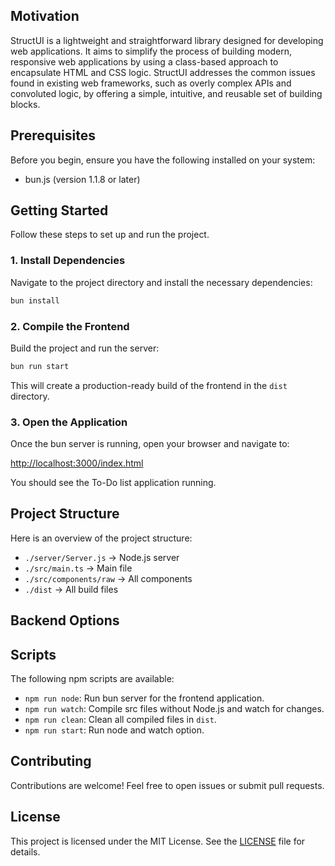 <!-- ![StructUI Logo](./Struct-UI.svg) -->

## Motivation

StructUI is a lightweight and straightforward library designed for developing web applications. It aims to simplify the process of building modern, responsive web applications by using a class-based approach to encapsulate HTML and CSS logic. StructUI addresses the common issues found in existing web frameworks, such as overly complex APIs and convoluted logic, by offering a simple, intuitive, and reusable set of building blocks.

## Prerequisites

Before you begin, ensure you have the following installed on your system:

- bun.js (version 1.1.8 or later)

## Getting Started

Follow these steps to set up and run the project.

### 1. Install Dependencies

Navigate to the project directory and install the necessary dependencies:

```sh
bun install
```

### 2. Compile the Frontend

Build the project and run the server:

```sh
bun run start
```

This will create a production-ready build of the frontend in the `dist` directory.

### 3. Open the Application

Once the bun server is running, open your browser and navigate to:

[http://localhost:3000/index.html](http://localhost:3000/index.html)

You should see the To-Do list application running.

## Project Structure

Here is an overview of the project structure:

- `./server/Server.js` -> Node.js server
- `./src/main.ts` -> Main file
- `./src/components/raw` -> All components
- `./dist` -> All build files

## Backend Options

## Scripts

The following npm scripts are available:

- `npm run node`: Run bun server for the frontend application.
- `npm run watch`: Compile src files without Node.js and watch for changes.
- `npm run clean`: Clean all compiled files in `dist`.
- `npm run start`: Run node and watch option.

## Contributing

Contributions are welcome! Feel free to open issues or submit pull requests.

## License

This project is licensed under the MIT License. See the [LICENSE](LICENSE) file for details.
